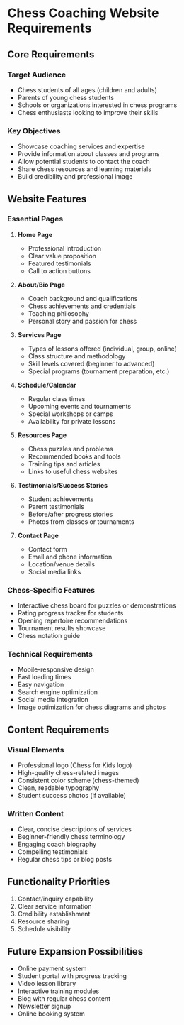 # Chess Coaching Website Requirements

## Core Requirements

### Target Audience
- Chess students of all ages (children and adults)
- Parents of young chess students
- Schools or organizations interested in chess programs
- Chess enthusiasts looking to improve their skills

### Key Objectives
- Showcase coaching services and expertise
- Provide information about classes and programs
- Allow potential students to contact the coach
- Share chess resources and learning materials
- Build credibility and professional image

## Website Features

### Essential Pages
1. **Home Page**
   - Professional introduction
   - Clear value proposition
   - Featured testimonials
   - Call to action buttons

2. **About/Bio Page**
   - Coach background and qualifications
   - Chess achievements and credentials
   - Teaching philosophy
   - Personal story and passion for chess

3. **Services Page**
   - Types of lessons offered (individual, group, online)
   - Class structure and methodology
   - Skill levels covered (beginner to advanced)
   - Special programs (tournament preparation, etc.)

4. **Schedule/Calendar**
   - Regular class times
   - Upcoming events and tournaments
   - Special workshops or camps
   - Availability for private lessons

5. **Resources Page**
   - Chess puzzles and problems
   - Recommended books and tools
   - Training tips and articles
   - Links to useful chess websites

6. **Testimonials/Success Stories**
   - Student achievements
   - Parent testimonials
   - Before/after progress stories
   - Photos from classes or tournaments

7. **Contact Page**
   - Contact form
   - Email and phone information
   - Location/venue details
   - Social media links

### Chess-Specific Features
- Interactive chess board for puzzles or demonstrations
- Rating progress tracker for students
- Opening repertoire recommendations
- Tournament results showcase
- Chess notation guide

### Technical Requirements
- Mobile-responsive design
- Fast loading times
- Easy navigation
- Search engine optimization
- Social media integration
- Image optimization for chess diagrams and photos

## Content Requirements

### Visual Elements
- Professional logo (Chess for Kids logo)
- High-quality chess-related images
- Consistent color scheme (chess-themed)
- Clean, readable typography
- Student success photos (if available)

### Written Content
- Clear, concise descriptions of services
- Beginner-friendly chess terminology
- Engaging coach biography
- Compelling testimonials
- Regular chess tips or blog posts

## Functionality Priorities
1. Contact/inquiry capability
2. Clear service information
3. Credibility establishment
4. Resource sharing
5. Schedule visibility

## Future Expansion Possibilities
- Online payment system
- Student portal with progress tracking
- Video lesson library
- Interactive training modules
- Blog with regular chess content
- Newsletter signup
- Online booking system
